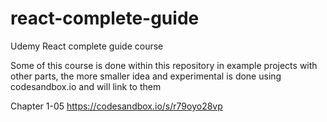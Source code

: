 # react-complete-guide
Udemy React complete guide course

Some of this course is done within this repository in example projects with other parts, the more smaller idea and experimental is done using codesandbox.io and will link to them

Chapter 1-05
https://codesandbox.io/s/r79oyo28vp
